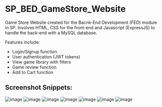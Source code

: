 # SP_BED_GameStore_Website

Game Store Website created for the Bacnk-End Development (FED) module in SP. Involves HTML, CSS for the front-end and Javascript (ExpressJS) to handle the back-end with a MySQL database.

Features include:
- Login/Signup function
- User authentication (JWT tokens)
- View game library with filters
- Game review function
- Add to Cart function

## Screenshot Snippets:
![image](https://github.com/andrewdpoh/SP_BED_GameStore_Website/assets/88697807/7d93dbb3-4ad7-4ca0-97be-f2cc8c9c9d25)
![image](https://github.com/andrewdpoh/SP_BED_GameStore_Website/assets/88697807/77c71006-cdaa-4142-b388-895126796417)
![image](https://github.com/andrewdpoh/SP_BED_GameStore_Website/assets/88697807/f18daae3-a005-46c2-9217-408c5a7bfbbb)
![image](https://github.com/andrewdpoh/SP_BED_GameStore_Website/assets/88697807/2b3046fd-71c3-4ae2-b8ab-587c470e61b0)
![image](https://github.com/andrewdpoh/SP_BED_GameStore_Website/assets/88697807/f684ca4f-3a34-4f80-895c-f05bdd3ae881)
![image](https://github.com/andrewdpoh/SP_BED_GameStore_Website/assets/88697807/dad0461d-3885-440d-87b6-02c97eb317bb)
![image](https://github.com/andrewdpoh/SP_BED_GameStore_Website/assets/88697807/666331c4-ac54-48ab-adec-9dde0046f8b7)
